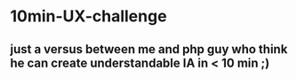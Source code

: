 # 10min-UX-challenge

## just a versus between me and php guy who think he can create understandable IA in < 10 min ;)
